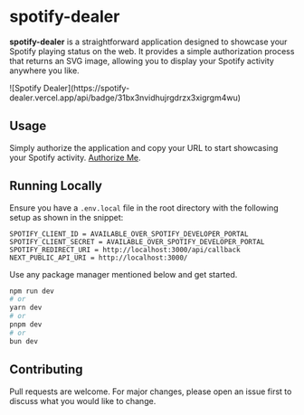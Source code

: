 # spotify-dealer

**spotify-dealer** is a straightforward application designed to showcase your Spotify playing status on the web. It provides a simple authorization process that returns an SVG image, allowing you to display your Spotify activity anywhere you like.

<div style="display: flex; justify-content: center; align-items: center;">
![Spotify Dealer](https://spotify-dealer.vercel.app/api/badge/31bx3nvidhujrgdrzx3xigrgm4wu)
</div>

## Usage

Simply authorize the application and copy your URL to start showcasing your Spotify activity. [Authorize Me](https://spotify-dealer.vercel.app/ "Authorize Me").

## Running Locally

Ensure you have a `.env.local` file in the root directory with the following setup as shown in the snippet:

```
SPOTIFY_CLIENT_ID = AVAILABLE_OVER_SPOTIFY_DEVELOPER_PORTAL
SPOTIFY_CLIENT_SECRET = AVAILABLE_OVER_SPOTIFY_DEVELOPER_PORTAL
SPOTIFY_REDIRECT_URI = http://localhost:3000/api/callback
NEXT_PUBLIC_API_URI = http://localhost:3000/
```

Use any package manager mentioned below and get started.

```bash
npm run dev
# or
yarn dev
# or
pnpm dev
# or
bun dev
```

## Contributing

Pull requests are welcome. For major changes, please open an issue first
to discuss what you would like to change.
